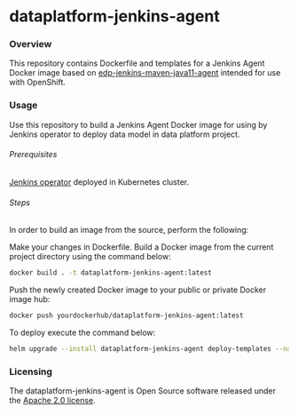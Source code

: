 # dataplatform-jenkins-agent

### Overview
This repository contains Dockerfile and templates for a Jenkins Agent Docker image based on [edp-jenkins-maven-java11-agent](https://hub.docker.com/r/epamedp/edp-jenkins-maven-java11-agent) intended for use with OpenShift.

### Usage
Use this repository to build a Jenkins Agent Docker image for using by Jenkins operator to deploy data model in data platform project.

###### Prerequisites
[Jenkins operator](https://github.com/epmd-edp/jenkins-operator) deployed in Kubernetes cluster.

###### Steps
In order to build an image from the source, perform the following:

Make your changes in Dockerfile. Build a Docker image from the current project directory using the command below:
```bash
docker build . -t dataplatform-jenkins-agent:latest
```
Push the newly created Docker image to your public or private Docker image hub:
```bash
docker push yourdockerhub/dataplatform-jenkins-agent:latest
```
To deploy execute the command below:
```bash
helm upgrade --install dataplatform-jenkins-agent deploy-templates --namespace <your-namespace> --set image.name=<your-image>
```

### Licensing
The dataplatform-jenkins-agent is Open Source software released under the [Apache 2.0 license](https://www.apache.org/licenses/LICENSE-2.0).
